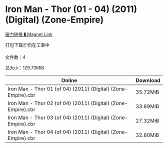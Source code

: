 # Iron Man - Thor (01 - 04) (2011) (Digital) (Zone-Empire)

[磁力链接⬇Magnet Link](magnet:?xt=urn:btih:e67892580e4172be83d88e1812c5e70bcd09d6d3&dn=Iron%20Man%20-%20Thor%20%2801%20-%2004%29%20%282011%29%20%28Digital%29%20%28Zone-Empire%29)

打包下载📦仍在工事中

文件数：4

总大小：129.73MiB

Online | Download
--- | ---
Iron Man - Thor 01 (of 04) (2011) (Digital) (Zone-Empire).cbr | 35.72MiB
Iron Man - Thor 02 (of 04) (2011) (Digital) (Zone-Empire).cbr | 33.89MiB
Iron Man - Thor 03 (of 04) (2011) (Digital) (Zone-Empire).cbr | 27.32MiB
Iron Man - Thor 04 (of 04) (2011) (Digital) (Zone-Empire).cbr | 32.80MiB